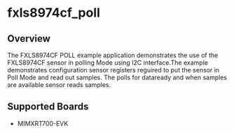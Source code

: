 # fxls8974cf_poll

## Overview

The FXLS8974CF POLL example application demonstrates the use of the FXLS8974CF
sensor in polling Mode using I2C interface.The example demonstrates
configuration sensor registers reguired to put the sensor in Poll Mode and read
out samples. The polls for dataready and when samples are available sensor reads
samples.

## Supported Boards
- MIMXRT700-EVK
